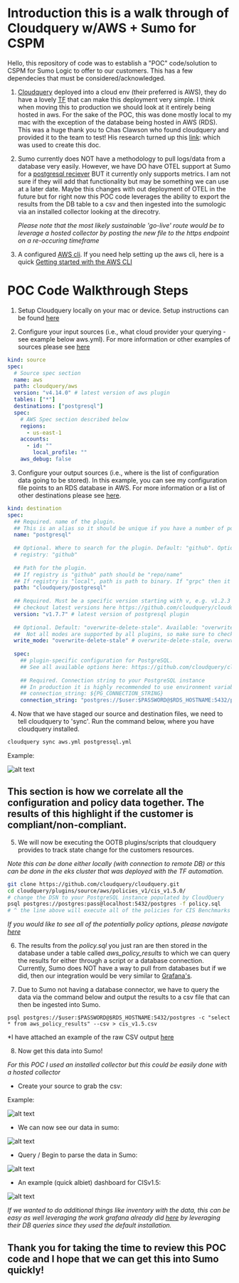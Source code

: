 # Introduction this is a walk through of Cloudquery w/AWS + Sumo for CSPM

Hello, this repository of code was to establish a "POC" code/solution to CSPM for Sumo Logic to offer to our customers. This has a few dependecies that must be considered/acknowledged. 

1. [Cloudquery](https://www.cloudquery.io/docs) deployed into a cloud env (their preferred is AWS), they do have a lovely [TF](https://github.com/cloudquery/terraform-aws-cloudquery) that can make this deployment very simple. I think when moving this to production we should look at it entirely being hosted in aws. For the sake of the POC, this was done mostly local to my mac with the exception of the database being hosted in AWS (RDS). This was a huge thank you to Chas Clawson who found cloudquery and provided it to the team to test! His research turned up this [link](https://www.cloudquery.io/blog/open-source-cspm#step-1-install-or-deploy-cloudquery): which was used to create this doc. 

2. Sumo currently does NOT have a methodology to pull logs/data from a database very easily. However, we have DO have OTEL support at Sumo for a [postgresql reciever](https://github.com/open-telemetry/opentelemetry-collector-contrib/tree/v0.62.0/receiver/postgresqlreceiver) BUT it currently only supports metrics. I am not sure if they will add that functionality but may be something we can use at a later date. Maybe this changes with out deployment of OTEL in the future but for right now this POC code leverages the ability to export the results from the DB table to a csv and then ingested into the sumologic via an installed collector looking at the direcotry. 

    *Please note that the most likely sustainable 'go-live' route would be to leverage a hosted collector by posting the new file to the https endpoint on a re-occuring timeframe*

3. A configured [AWS cli](https://docs.aws.amazon.com/cli/latest/userguide/getting-started-install.html). If you need help setting up the aws cli, here is a quick [Getting started with the AWS CLI](https://docs.aws.amazon.com/cli/latest/userguide/cli-chap-getting-started.html)

# POC Code Walkthrough Steps

1. Setup Cloudquery locally on your mac or device. Setup instructions can be found [here](https://www.cloudquery.io/docs/quickstart)


2. Configure your input sources (i.e., what cloud provider your querying - see example below aws.yml). For more information or other examples of sources please see [here](https://www.cloudquery.io/docs/plugins/sources)

```yaml
kind: source
spec:
  # Source spec section
  name: aws
  path: cloudquery/aws
  version: "v4.14.0" # latest version of aws plugin
  tables: ["*"]
  destinations: ["postgresql"]
  spec: 
    # AWS Spec section described below
    regions: 
      - us-east-1
    accounts:
      - id: ""
        local_profile: ""
    aws_debug: false
```


3. Configure your output sources (i.e., where is the list of configuration data going to be stored). In this example, you can see my configuration file points to an RDS database in AWS. For more information or a list of other destinations please see [here](https://www.cloudquery.io/docs/plugins/destinations).

```yaml
kind: destination
spec:
  ## Required. name of the plugin.
  ## This is an alias so it should be unique if you have a number of postgresql destination plugins.
  name: "postgresql"
 
  ## Optional. Where to search for the plugin. Default: "github". Options: "github", "local", "grpc".
  # registry: "github"
 
  ## Path for the plugin.
  ## If registry is "github" path should be "repo/name"
  ## If registry is "local", path is path to binary. If "grpc" then it should be address of the plugin (usually useful in debug).
  path: "cloudquery/postgresql"
 
  ## Required. Must be a specific version starting with v, e.g. v1.2.3
  ## checkout latest versions here https://github.com/cloudquery/cloudquery/releases?q=plugins-destination-postgresql&expanded=true
  version: "v1.7.7" # latest version of postgresql plugin
 
  ## Optional. Default: "overwrite-delete-stale". Available: "overwrite-delete-stale", "overwrite", "append". 
  ##  Not all modes are supported by all plugins, so make sure to check the plugin documentation for more details.
  write_mode: "overwrite-delete-stale" # overwrite-delete-stale, overwrite, append
 
  spec:
    ## plugin-specific configuration for PostgreSQL.
    ## See all available options here: https://github.com/cloudquery/cloudquery/tree/main/plugins/destination/postgresql#postgresql-spec
 
    ## Required. Connection string to your PostgreSQL instance
    ## In production it is highly recommended to use environment variable expansion
    ## connection_string: ${PG_CONNECTION_STRING}
    connection_string: "postgres://$user:$PASSWORD@$RDS_HOSTNAME:5432/postgres?sslmode=disable"
```

4. Now that we have staged our source and destination files, we need to tell cloudquery to 'sync'. Run the command below, where you have cloudquery installed. 

```bash
cloudquery sync aws.yml postgressql.yml
```
Example: 

![alt text](/cloudquery_sumo_cspm/AWS/screenshots/cloudquery_execute.png)


## This section is how we correlate all the configuration and policy data together. The results of this highlight if the customer is compliant/non-compliant.


5. We will now be executing the OOTB plugins/scripts that cloudquery provides to track state change for the customers resources. 

*Note this can be done either locally (with connection to remote DB) or this can be done in the eks cluster that was deployed with the TF automation.*

```bash
git clone https://github.com/cloudquery/cloudquery.git
cd cloudquery/plugins/source/aws/policies_v1/cis_v1.5.0/
# change the DSN to your PostgreSQL instance populated by CloudQuery
psql postgres://postgres:pass@localhost:5432/postgres -f policy.sql
# ^ the line above will execute all of the policies for CIS Benchmarks 1.5
```
*If you would like to see all of the potentially policy options, please navigate [here](https://www.cloudquery.io/docs/core-concepts/policies)*

6. The results from the *policy.sql* you just ran are then stored in the database under a table called *aws_policy_results* to which we can query the results for either through a script or a database connection. Currently, Sumo does NOT have a way to pull from databases but if we did, then our integration would be very similar to [Grafana's](https://github.com/cloudquery/cq-provider-aws/tree/main/dashboards). 


7. Due to Sumo not having a database connector, we have to query the data via the command below and output the results to a csv file that can then be ingested into Sumo. 

```
psql postgres://$user:$PASSWORD@$RDS_HOSTNAME:5432/postgres -c "select * from aws_policy_results" --csv > cis_v1.5.csv
```

*I have attached an example of the raw CSV output [here](/AWS/results/example_cis_v1.5.csv)


8. Now get this data into Sumo!

*For this POC I used an installed collector but this could be easily done with a hosted collector*

- Create your source to grab the csv: 

Example:

![alt text](/cloudquery_sumo_cspm/AWS/screenshots/local_file_source.png)

- We can now see our data in sumo: 

![alt text](/cloudquery_sumo_cspm/AWS/screenshots/data_in_sumo.png)


- Query / Begin to parse the data in Sumo:

![alt text](/cloudquery_sumo_cspm/AWS/screenshots/query_parse_data.png)

- An example (quick albiet) dashboard for CISv1.5: 

![alt text](/cloudquery_sumo_cspm/AWS/screenshots/example_CIS_Framework_Dashboard.png)


*If we wanted to do additional things like inventory with the data, this can be easy as well leveraging the work grafana already did [here](https://github.com/cloudquery/cq-provider-aws/blob/main/dashboards/grafana/aws_asset_inventory.json) by leveraging their DB queries since they used the default installation.*


## Thank you for taking the time to review this POC code and I hope that we can get this into Sumo quickly!

